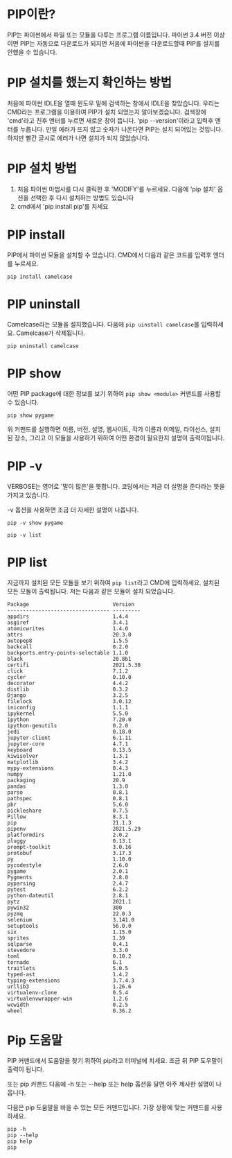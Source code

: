 # PIP이란?
PIP는 파이썬에서 파일 또는 모듈을 다루는 프로그램 이름입니다. 파이썬 3.4 버전 이상이면 PIP는 자동으로 다운로드가 되지먼 처음에 파이썬을 다운로드할때 PIP를 설치를 안했을 수 있습니다.

# PIP 설치를 했는지 확인하는 방법
처음에 파이썬 IDLE을 열때 윈도우 밑에 검색하는 창에서 IDLE을 찾았습니다. 우리는 CMD라는 프로그램을 이용하여 PIP가 설치 되었는지 알아보겠습니다. 검색창에 'cmd'라고 친후 엔터를 누르면 새로운 창이 뜹니다. 'pip --version'이라고 입력후 엔터를 누릅니다. 만일 에러가 뜨지 않고 숫자가 나온다면 PIP는 설치 되어있는 것입니다. 하지만 빨간 글시로 에러가 나면 설치가 되지 않았습니다.

# PIP 설치 방법
1. 처음 파이썬 마법사를 다시 클릭한 후 'MODIFY'를 누르세요. 다음에 'pip 설치' 옵션을 선택한 후 다시 설치하는 방법도 있습니다
2. cmd에서 'pip install pip'를 치세요

# PIP install
PIP에서 파이썬 모듈을 설치할 수 있습니다. CMD에서 다음과 같은 코드를 입력후 엔더를 누르세요.

```
pip install camelcase
```

# PIP uninstall
Camelcase라는 모듈을 설치했습니다. 다음에 `pip uinstall camelcase`를 입력하세요. Camelcase가 삭제됩니다.

```
pip uninstall camelcase
```

# PIP show
어떤 PIP package에 대한 정보를 보기 위하여 `pip show <module>` 커맨드를 사용할 수 있습니다.

```
pip show pygame
```

위 커맨드를 실행하면 이름, 버전, 설명, 웹사이트, 작가 이름과 이메일, 라이선스, 설치된 장소, 그리고 이 모듈을 사용하기 위하여 어떤 환경이 필요한지 설명이 출력이됩니다.

# PIP -v
VERBOSE는 영어로 '말이 많은'을 뜻합니다. 코딩에서는 저금 더 설명을 준다라는 뜻을 가지고 있습니다.

-v 옵션을 사용하면 조금 더 자세한 설명이 나옵니다.

```
pip -v show pygame

pip -v list
```

# PIP list
지금까지 설치된 모든 모듈을 보기 위하여 `pip list`라고 CMD에 입력하세요. 설치된 모든 모둘이 출력됩니다. 저는 다음과 같은 모듈이 설치 되었습니다.

```
Package                           Version
--------------------------------- ---------
appdirs                           1.4.4
asgiref                           3.4.1
atomicwrites                      1.4.0
attrs                             20.3.0
autopep8                          1.5.5
backcall                          0.2.0
backports.entry-points-selectable 1.1.0
black                             20.8b1
certifi                           2021.5.30
click                             7.1.2
cycler                            0.10.0
decorator                         4.4.2
distlib                           0.3.2
Django                            3.2.5
filelock                          3.0.12
iniconfig                         1.1.1
ipykernel                         5.5.0
ipython                           7.20.0
ipython-genutils                  0.2.0
jedi                              0.18.0
jupyter-client                    6.1.11
jupyter-core                      4.7.1
keyboard                          0.13.5
kiwisolver                        1.3.1
matplotlib                        3.4.2
mypy-extensions                   0.4.3
numpy                             1.21.0
packaging                         20.9
pandas                            1.3.0
parso                             0.8.1
pathspec                          0.8.1
pbr                               5.6.0
pickleshare                       0.7.5
Pillow                            8.3.1
pip                               21.1.3
pipenv                            2021.5.29
platformdirs                      2.0.2
pluggy                            0.13.1
prompt-toolkit                    3.0.16
protobuf                          3.17.3
py                                1.10.0
pycodestyle                       2.6.0
pygame                            2.0.1
Pygments                          2.8.0
pyparsing                         2.4.7
pytest                            6.2.2
python-dateutil                   2.8.1
pytz                              2021.1
pywin32                           300
pyzmq                             22.0.3
selenium                          3.141.0
setuptools                        56.0.0
six                               1.15.0
sprites                           1.39
sqlparse                          0.4.1
stevedore                         3.3.0
toml                              0.10.2
tornado                           6.1
traitlets                         5.0.5
typed-ast                         1.4.2
typing-extensions                 3.7.4.3
urllib3                           1.26.6
virtualenv-clone                  0.5.4
virtualenvwrapper-win             1.2.6
wcwidth                           0.2.5
wheel                             0.36.2
```

# Pip 도움말
PIP 커맨드에서 도움말을 찾기 위하여 pip라고 터미널에 치세요. 조금 뒤 PIP 도우말이 출력이 됩니다.

또는 pip 커맨드 다음에 -h 또는 --help 또는 help 옵션을 달면 아주 제사한 설명이 나옵니다.

다음은 pip 도움말을 바을 수 있는 모든 커맨드입니다. 가장 상황에 맞는 커맨드를 사용하세요.
```
pip -h
pip --help
pip help
pip
```
